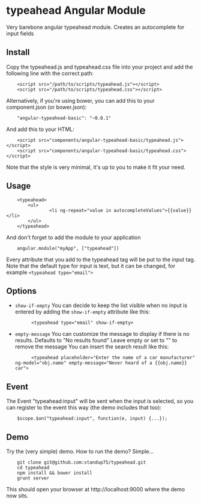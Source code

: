 typeahead Angular Module
========================

Very barebone angular typeahead module. Creates an autocomplete for input fields

Install
-------

Copy the typeahead.js and typeahead.css file into your project and add the following line with the correct path:

		<script src="/path/to/scripts/typeahead.js"></script>
		<script src="/path/to/scripts/typeahead.css"></script>

Alternatively, if you're using bower, you can add this to your component.json (or bower.json):

		"angular-typeahead-basic": "~0.0.1"

And add this to your HTML:

		<script src="components/angular-typeahead-basic/typeahead.js"></script>
		<script src="components/angular-typeahead-basic/typeahead.css"></script>

Note that the style is very minimal, it's up to you to make it fit your need.

Usage
-----
		<typeahead>
			<ul>
					<li ng-repeat="value in autocompleteValues">{{value}}</li>
			</ul>
		</typeahead>

And don't forget to add the module to your application

		angular.module("myApp", ["typeahead"])

Every attribute that you add to the typeahead tag will be put to the input tag.
Note that the default type for input is text, but it can be changed, for example `<typeahead type="email">`

Options
-------

- `show-if-empty`
	You can decide to keep the list visible when no input is entered by adding the `show-if-empty` attribute like this:

			<typeahead type="email" show-if-empty>

- `empty-message`
	You can customize the message to display if there is no results.
	Defaults to "No results found"
	Leave empty or set to "" to remove the message
	You can insert the search result like this:

			<typeahead placeholder="Enter the name of a car manufacturer" ng-model="obj.name" empty-message="Never heard of a {{obj.name}} car">

Event
-------

The Event "typeahead:input" will be sent when the input is selected, so you can register to the event this way (the demo includes that too):

		$scope.$on("typeahead:input", function(e, input) {...});

Demo
----

Try the (very simple) demo. How to run the demo? Simple...

		git clone git@github.com:standup75/typeahead.git
		cd typeahead
		npm install && bower install
		grunt server

This should open your browser at http://localhost:9000 where the demo now sits.
